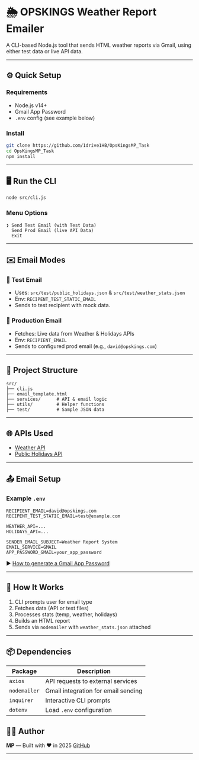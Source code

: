 # 🌦️ OPSKINGS Weather Report Emailer

A CLI-based Node.js tool that sends HTML weather reports via Gmail,
using either test data or live API data.

---

## ⚙️ Quick Setup

### Requirements

* Node.js v14+
* Gmail App Password
* `.env` config (see example below)

### Install

```bash
git clone https://github.com/1drive1HB/OpsKingsMP_Task
cd OpsKingsMP_Task
npm install
```

---

## 🖥️ Run the CLI

```bash
node src/cli.js
```

### Menu Options

```
❯ Send Test Email (with Test Data)
  Send Prod Email (live API Data)
  Exit
```

---

## ✉️ Email Modes

### 🧪 Test Email

* Uses: `src/test/public_holidays.json` & `src/test/weather_stats.json`
* Env: `RECIPENT_TEST_STATIC_EMAIL`
* Sends to test recipient with mock data.

### 🚀 Production Email

* Fetches: Live data from Weather & Holidays APIs
* Env: `RECIPIENT_EMAIL`
* Sends to configured prod email (e.g., `david@opskings.com`)

---

## 📂 Project Structure

```
src/
├── cli.js
├── email_template.html
├── services/      # API & email logic
├── utils/         # Helper functions
├── test/          # Sample JSON data
```

---

## 🌐 APIs Used

* [Weather API](https://hook.eu2.make.com/7mfiayunbpfef8qlnielxli5ptoktz02)
* [Public Holidays API](https://hook.eu2.make.com/76g53ebwgbestjsj1ikejbaicpnc5jro)

---

## 📤 Email Setup

### Example `.env`

```env
RECIPIENT_EMAIL=david@opskings.com
RECIPENT_TEST_STATIC_EMAIL=test@example.com

WEATHER_API=...
HOLIDAYS_API=...

SENDER_EMAIL_SUBJECT=Weather Report System
EMAIL_SERVICE=GMAIL
APP_PASSWORD_GMAIL=your_app_password
```

▶️ [How to generate a Gmail App Password](https://www.youtube.com/watch?v=MkLX85XU5rU)

---

## 🧠 How It Works

1. CLI prompts user for email type
2. Fetches data (API or test files)
3. Processes stats (temp, weather, holidays)
4. Builds an HTML report
5. Sends via `nodemailer` with `weather_stats.json` attached

---

## 📦 Dependencies

| Package      | Description                         |
| ------------ | ----------------------------------- |
| `axios`      | API requests to external services   |
| `nodemailer` | Gmail integration for email sending |
| `inquirer`   | Interactive CLI prompts             |
| `dotenv`     | Load `.env` configuration           |

## 👨‍💻 Author

**MP** — Built with ❤️ in 2025
[GitHub](https://github.com/your-username)

---

